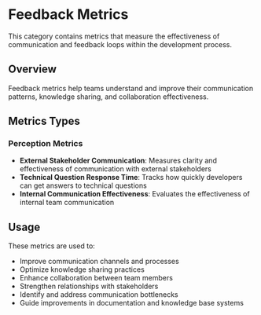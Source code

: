 # Feedback Metrics

This category contains metrics that measure the effectiveness of communication and feedback loops within the development process.

## Overview
Feedback metrics help teams understand and improve their communication patterns, knowledge sharing, and collaboration effectiveness.

## Metrics Types

### Perception Metrics
- **External Stakeholder Communication**: Measures clarity and effectiveness of communication with external stakeholders
- **Technical Question Response Time**: Tracks how quickly developers can get answers to technical questions
- **Internal Communication Effectiveness**: Evaluates the effectiveness of internal team communication

## Usage
These metrics are used to:
- Improve communication channels and processes
- Optimize knowledge sharing practices
- Enhance collaboration between team members
- Strengthen relationships with stakeholders
- Identify and address communication bottlenecks
- Guide improvements in documentation and knowledge base systems 